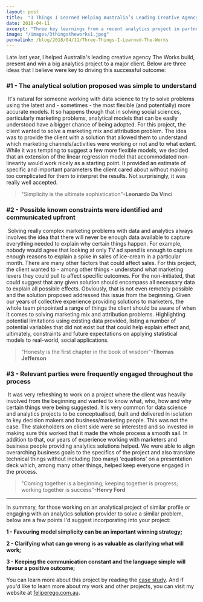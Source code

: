 ```yaml
---
layout: post
title:  "3 Things I Learned Helping Australia’s Leading Creative Agency Win A Large Analytics Project In Less Than A Week"
date: 2018-04-11
excerpt: "Three key learnings from a recent analytics project in partnership with The Works, a leading creative agency."
image: "/images/3thingstheworks1.jpeg"
permalink: /blog/2018/04/11/Three-Things-I-Learned-The-Works
---
```


Late last year, I helped Australia's leading creative agency The Works build, present and win a big analytics project to a major client. Below are three ideas that I believe were key to driving this successful outcome:

<h3>#1 - The analytical solution proposed was simple to understand</h3>
<span class="image left"><img src="{{ "/images/3thingstheworks2.jpeg" | absolute_url }}" alt="" /></span> It's natural for someone working with data science to try to solve problems using the latest and - sometimes - the most flexible (and potentially) more accurate models. It so happens though that in solving social sciences, particularly marketing problems, analytical models that can be easily understood have a bigger chance of being adopted. For this project, the client wanted to solve a marketing mix and attribution problem. The idea was to provide the client with a solution that allowed them to understand which marketing channels/activities were working or not and to what extent. While it was tempting to suggest a few more flexible models, we decided that an extension of the linear regression model that accommodated non-linearity would work nicely as a starting point. It provided an estimate of specific and important parameters the client cared about without making too complicated for them to interpret the results. Not surprisingly, it was really well accepted.

<blockquote>"Simplicity is the ultimate sophistication"<strong>-Leonardo Da Vinci</strong></blockquote>


<h3>#2 - Possible known constraints were identified and communicated upfront</h3>
<span class="image right"><img src="{{ "/images/3thingstheworks3.jpg" | absolute_url }}" alt="" /></span> Solving really complex marketing problems with data and analytics always involves the idea that there will never be enough data available to capture everything needed to explain why certain things happen. For example, nobody would agree that looking at only TV ad spend is enough to capture enough reasons to explain a spike in sales of ice-cream in a particular month. There are many other factors that could affect sales. For this project, the client wanted to - among other things - understand what marketing levers they could pull to affect specific outcomes. For the non-initiated, that could suggest that any given solution should encompass all necessary data to explain all possible effects. Obviously, that is not even remotely possible and the solution proposed addressed this issue from the beginning.  Given our years of collective experience providing solutions to marketers, the whole team pinpointed a range of things the client should be aware of when it comes to solving marketing mix and attribution problems. Highlighting potential limitations using existing data provided, listing a number of potential variables that did not exist but that could help explain effect and, ultimately, constraints and future expectations on applying statistical models to real-world, social applications. 

<blockquote>"Honesty is the first chapter in the book of wisdom"<strong>-Thomas Jefferson</strong></blockquote>

<h3>#3 - Relevant parties were frequently engaged throughout the process</h3>
<span class="image left"><img src="{{ "/images/3thingstheworks4.jpg" | absolute_url }}" alt="" /></span> It was very refreshing to work on a project where the client was heavily involved from the beginning and wanted to know what, who, how and why certain things were being suggested. It is very common for data science and analytics projects to be conceptualised, built and delivered in isolation to key decision makers and business/marketing people. This was not the case. The stakeholders on client side were so interested and so invested in making sure this worked that it made the whole process a smooth sail. In addition to that, our years of experience working with marketers and business people providing analytics solutions helped. We were able to align overarching business goals to the specifics of the project and also translate technical things without including (too many) ‘equations’ on a presentation deck which, among many other things, helped keep everyone engaged in the process.
 
<blockquote>"Coming together is a beginning; keeping together is progress; working together is success"<strong>-Henry Ford</strong></blockquote>

<hr>

In summary, for those working on an analytical project of similar profile or engaging with an analytics solution provider to solve a similar problem, below are a few points I'd suggest incorporating into your project:

<strong>1 - Favouring model simplicity can be an important winning strategy;</strong>

<strong>2 - Clarifying what can go wrong is as valuable as clarifying what will work;</strong>

<strong>3 -  Keeping the communication constant and the language simple will favour a positive outcome;</strong>
  
You can learn more about this project by reading the <a href="https://feliperego.github.io/cases/2017/10/15/The-Works-Marketing-Mix-Model">case study</a>. And if you'd like to learn more about my work and other projects, you can visit my website at <a href="https://feliperego.github.io/">feliperego.com.au</a>.


